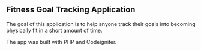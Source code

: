 ## Fitness Goal Tracking Application

The goal of this application is to help anyone track their goals into becoming physically fit in a short amount of time.

The app was built with PHP and Codeigniter.

